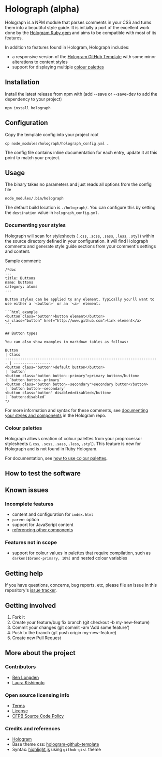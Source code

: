 # Holograph (alpha)

Holograph is a NPM module that parses comments in your CSS and turns them into a beautiful style guide. It is initially a port of the excellent work done by the [Hologram Ruby gem](https://trulia.github.io/hologram/) and aims to be compatible with most of its features.

In addition to features found in Hologram, Holograph includes:
* a responsive version of the [Hologram GitHub Template](https://github.com/wearecube/hologram-github-theme) with some minor alterations to content styles
* support for displaying multiple [colour palettes](#colour-palettes)

## Installation

Install the latest release from npm with (add --save or --save-dev to add the dependency to your project)

`npm install holograph`

## Configuration

Copy the template config into your project root

`cp node_modules/holograph/holograph_config.yml .`

The config file contains inline documentation for each entry, update it at this point to match your project.

## Usage

The binary takes no parameters and just reads all options from the config file

`node_modules/.bin/holograph`

The default build location is `./holograph/`. You can configure this by setting the `destination` value in `holograph_config.yml`.

### Documenting your styles

Holograph will scan for stylesheets (`.css`, `.scss`, `.sass`, `.less`, `.styl`) within the source directory defined in your configuration. It will find Holograph comments and generate style guide sections from your comment's settings and content.

Sample comment:

    /*doc
    ---
    title: Buttons
    name: buttons
    category: atoms
    ---

    Button styles can be applied to any element. Typically you'll want to use either a `<button>` or an `<a>` element:

    ```html_example
    <button class="button">button element</button>
    <a class="button" href="http://www.github.com">link element</a>
    ```

    ## Button types
    
    You can also show examples in markdown tables as follows:

    Button                                                                  | Class
    ----------------------------------------------------------------------- | -----------------
    <button class="button">default button</button>                          | `button`
    <button class="button button--primary">primary button</button>          | `button button--primary`
    <button class="button button--secondary">secondary button</button>      | `button button--secondary`
    <button class="button" disabled>disabled</button>                       | `button:disabled`
    */

For more information and syntax for these comments, see [documenting your styles and components](https://github.com/trulia/hologram#documenting-your-styles-and-components) in the Hologram repo.

### Colour palettes

Holograph allows creation of colour palettes from your proprocessor stylesheets (`.css`, `.scss`, `.sass`, `.less`, `.styl`). This feature is new for Holograph and is not found in Ruby Hologram.

For documentation, see [how to use colour palettes](https://github.com/blongden/holograph/wiki/How-to-use-colour-palettes).

## How to test the software

## Known issues

### Incomplete features

* content and configuration for `index.html`
* `parent` option
* support for JavaScript content
* [referencing other components](https://github.com/trulia/hologram#referencing-other-components)

### Features not in scope
* support for colour values in palettes that require compilation, such as `darken($brand-primary, 10%)` and nested colour variables

## Getting help

If you have questions, concerns, bug reports, etc, please file an issue in this repository's [issue tracker](https://github.com/blongden/holograph/issues).

## Getting involved

1. Fork it
1. Create your feature/bug fix branch (git checkout -b my-new-feature)
1. Commit your changes (git commit -am 'Add some feature')
1. Push to the branch (git push origin my-new-feature)
1. Create new Pull Request

## More about the project

### Contributors
* [Ben Longden](https://twitter.com/blongden)
* [Laura Kishimoto](https://twitter.com/chicgeek)

### Open source licensing info
* [Terms](TERMS.md)
* [License](LICENSE)
* [CFPB Source Code Policy](https://github.com/cfpb/source-code-policy/)

### Credits and references

* [Hologram](https://trulia.github.io/hologram/)
* Base theme css: [hologram-github-template](https://github.com/wearecube/hologram-github-theme)
* Syntax: [highlight.js](https://highlightjs.org/) using `github-gist` theme
